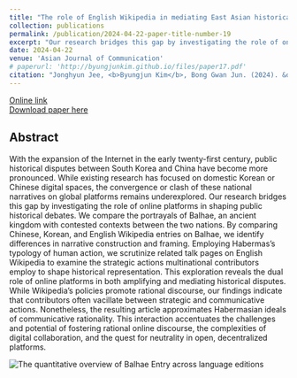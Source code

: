 ```yaml
---
title: "The role of English Wikipedia in mediating East Asian historical disputes: the case of Balhae"
collection: publications
permalink: /publication/2024-04-22-paper-title-number-19
excerpt: "Our research bridges this gap by investigating the role of online platforms in shaping public historical debates. We compare the portrayals of Balhae, an ancient kingdom with contested contexts between the two nations."
date: 2024-04-22
venue: 'Asian Journal of Communication'
# paperurl: 'http://byungjunkim.github.io/files/paper17.pdf'
citation: "Jonghyun Jee, <b>Byungjun Kim</b>, Bong Gwan Jun. (2024). &quot;The role of English Wikipedia in mediating East Asian historical disputes: the case of Balhae.&quot; <i>Asian Journal of Communication</i>. 34(3)."
---
```

[Online link](https://doi.org/10.1080/01292986.2024.2342822)  
[Download paper here](http://byungjunkim.github.io/files/paper19.pdf)

## Abstract
With the expansion of the Internet in the early twenty-first century, public historical disputes between South Korea and China have become more pronounced. While existing research has focused on domestic Korean or Chinese digital spaces, the convergence or clash of these national narratives on global platforms remains underexplored. Our research bridges this gap by investigating the role of online platforms in shaping public historical debates. We compare the portrayals of Balhae, an ancient kingdom with contested contexts between the two nations. By comparing Chinese, Korean, and English Wikipedia entries on Balhae, we identify differences in narrative construction and framing. Employing Habermas’s typology of human action, we scrutinize related talk pages on English Wikipedia to examine the strategic actions multinational contributors employ to shape historical representation. This exploration reveals the dual role of online platforms in both amplifying and mediating historical disputes. While Wikipedia’s policies promote rational discourse, our findings indicate that contributors often vacillate between strategic and communicative actions. Nonetheless, the resulting article approximates Habermasian ideals of communicative rationality. This interaction accentuates the challenges and potential of fostering rational online discourse, the complexities of digital collaboration, and the quest for neutrality in open, decentralized platforms.

![The quantitative overview of Balhae Entry across language editions](http://byungjunkim.github.io/files/figures/paper19_fig1.png "The quantitative overview of Balhae Entry across language editions")  